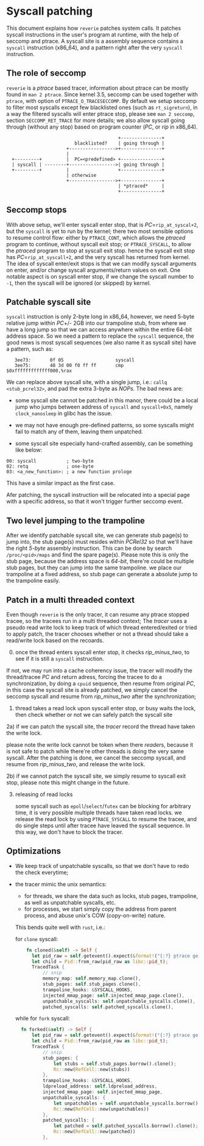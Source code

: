# Syscall patching

This document explains how `reverie` patches system calls.  It patches syscall
instructions in the user's program at runtime, with the help of seccomp and ptrace. A
syscall site is a assembly sequence contains a `syscall` instruction (x86_64), and a
pattern right after the very `syscall` instruction.

## The role of seccomp
`reverie` is a *ptrace* based tracer, information about ptrace can be mostly found in `man 2 ptrace`.
Since kernel 3.5, seccomp can be used together with `ptrace`, with option of `PTRACE_O_TRACESECCOMP`. 
By default we setup seccomp to filter most syscalls except few blacklisted ones (such as `rt_sigreturn`), 
in a way the filtered syscalls will enter ptrace stop, please see `man 2 seccomp`, section `SECCOMP_RET_TRACE`
for more details; we also allow syscall going through (without any stop) based on program counter
(*PC*, or *rip* in x86_64).
```
                                         +---------------+
                         blacklisted?    | going through |
                      +----------------->+---------------+
					  |
  +---------+         |  PC=<predefined> +---------------+
  | syscall | --------+----------------->| going through |
  +---------+         |                  +---------------+
                      | otherwise
                      +----------------->+---------------+
                                         | *ptraced*     |
                                         +---------------+
```
## Seccomp stops
With above setup, we'll enter syscall enter stop, that is *PC*=`rip_at_syscal+2`, but the `syscall`
is yet to run by the kernel; there two most sensible options to resume control flow: either by
`PTRACE_CONT`, which allows the *ptraced* program to continue, without syscall exit stop; or 
`PTRACE_SYSCALL`, to allow the *ptraced* program to stop at syscall exit stop. hence the syscall 
exit stop has *PC*=`rip_at_syscall+2`, and the very syscall has returned from kernel. The idea of
syscall enter/exit stops is that we can modify syscall arguments on enter, and/or change syscall 
arguments/return values on exit. One notable aspect is on syscall enter stop, if we change the 
syscall number to `-1`, then the syscall will be ignored (or skipped) by kernel.

## Patchable syscall site
`syscall` instruction is only 2-byte long in x86_64, however, we need 5-byte relative jump within
*PC*+/- 2GB into our trampoline stub, from where we have a long jump so that we can access anywhere
within the entire 64-bit address space. So we need a pattern to replace the `syscall` sequence, the
good news is most syscall sequences (we also name it as syscall site) have a pattern, such as:

```assembly
   3ee73:       0f 05                   syscall 
   3ee75:       48 3d 00 f0 ff ff       cmp    $0xfffffffffffff000,%rax
```

We can replace above syscall site, with a single jump, i.e.: `callq <stub_pcrel32>`, and pad the extra
3-byte as *NOPs*. The bad news are:

* some syscall site cannot be patched in this manor, there could be a
  local jump who jumps between address of `syscall` and `syscall+0x5`, namely `clock_nanosleep` in
  glibc has the issue.

* we may not have enough pre-defined patterns, so some syscalls might fail to match any of them,
  leaving them unpatched.
  
* some syscall site especially hand-crafted assembly, can be something like below:

```assembly
00: syscall           ; two-byte
02: retq              ; one-byte
03: <a_new_function>: ; a new function prologe
```
  This have a similar impact as the first case.

Afer patching, the syscall instruction will be relocated into a special page with a specific address,
so that it won't trigger further seccomp event.

## Two level jumping to the trampoline
After we identify patchable syscall site, we can generate stub page(s) to jump into, the stub page(s)
must resides within *PCRel32* so that we'll have the right *5-byte* assembly instruction. This can be 
done by search `/proc/<pid>/maps` and find the spare page(s). Please note this is only the stub page,
because the address space is *64-bit*, there're could be multiple stub pages, but they can jump into the
 same trampoline. we place our trampoline at a fixed address, so stub page can generate a absolute jump
 to the trampoline easily.

## Patch in a multi threaded context
Even though `reverie` is the only tracer, it can resume any ptrace stopped tracee, so the tracees run
 in a multi threaded context; The *tracer* uses a pseudo read write lock to keep track of which thread 
entered/exited or tried to apply patch, the tracer chooses whether or not a thread should take a
read/write lock based on the recoards.
 

0) once the thread enters syscall enter stop, it checks *rip_minus_two*, to see if it is still a `syscall`
  instruction.
  
  If not, we may run into a cache coherency issue, the tracer will modify the thread/tracee *PC* 
  and return adress, forcing the tracee to do a synchronization, by doing a `cpuid` sequence, then resume
  from original *PC*, in this case the syscall site is already patched, we simply cancel the seccomp syscall
  and resume from *rip_minus_two* after the synchronization;

1) thread takes a read lock upon syscall enter stop, or busy waits the lock, then check whether or not we
  can safely patch the syscall site

2a) if we can patch the syscall site, the *tracer* record the thread have taken the write lock.

  please note the write lock cannot be token when there *reader*s, because it is not safe to patch while 
  there're other threads is doing the very same syscall. After the patching is done, we cancel the seccomp
  syscall, and resume from *rip_minus_two*, and release the write lock.

2b) if we cannot patch the syscall site, we simply resume to syscall exit stop, please note this might change
  in the future.

3) releasing of read locks

   some syscall such as `epoll`/`select`/`futex` can be blocking for arbitrary time, it is very possible multiple
   threads have taken read locks. we release the read lock by using `PTRACE_SYSCALL` to resume the tracee, and
   do single steps until after tracee have leaved the syscall sequence. In this way, we don't have to block the
   tracer.

## Optimizations
* We keep track of unpatchable syscalls, so that we don't have to redo the check everytime;
* the tracer mimic the unix semantics:

  - for threads, we share the data such as locks, stub pages, trampoline, as well as unpatchable syscalls, etc.
  - for processes, we start simply copy the address from parent process, and abuse unix's COW (copy-on-write) nature.

  This bends quite well with `rust`, i.e.:

  for `clone` syscall:
  ```rust
      fn cloned(&self) -> Self {
        let pid_raw = self.getevent().expect(&format!("{:?} ptrace getevent", self));
        let child = Pid::from_raw(pid_raw as libc::pid_t);
        TracedTask {
		    // snip
            memory_map: self.memory_map.clone(),
            stub_pages: self.stub_pages.clone(),
            trampoline_hooks: &SYSCALL_HOOKS,
            injected_mmap_page: self.injected_mmap_page.clone(),
            unpatchable_syscalls: self.unpatchable_syscalls.clone(),
            patched_syscalls: self.patched_syscalls.clone(),
  ```
  while for `fork` syscall:
  ```rust
    fn forked(&self) -> Self {
        let pid_raw = self.getevent().expect(&format!("{:?} ptrace getevent", self));
        let child = Pid::from_raw(pid_raw as libc::pid_t);
        TracedTask {
			// snip
            stub_pages: {
                let stubs = self.stub_pages.borrow().clone();
                Rc::new(RefCell::new(stubs))
            },
            trampoline_hooks: &SYSCALL_HOOKS,
            ldpreload_address: self.ldpreload_address,
            injected_mmap_page: self.injected_mmap_page,
            unpatchable_syscalls: {
                let unpatchables = self.unpatchable_syscalls.borrow().clone();
                Rc::new(RefCell::new(unpatchables))
            },
            patched_syscalls: {
                let patched = self.patched_syscalls.borrow().clone();
                Rc::new(RefCell::new(patched))
            },
  ```
